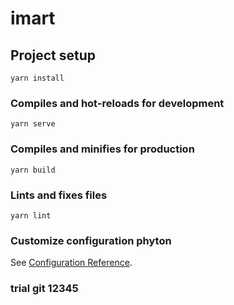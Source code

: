 # imart

## Project setup
```
yarn install
```

### Compiles and hot-reloads for development
```
yarn serve
```

### Compiles and minifies for production
```
yarn build
```

### Lints and fixes files
```
yarn lint
```

### Customize configuration phyton
See [Configuration Reference](https://cli.vuejs.org/config/).

### trial git 12345
